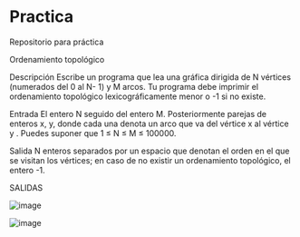 # Practica
Repositorio para práctica

Ordenamiento topológico

Descripción
Escribe un programa que lea una gráfica dirigida de N vértices (numerados del 0 al N- 1) y M arcos. Tu programa debe imprimir el ordenamiento topológico lexicográficamente menor o -1 si no existe.

Entrada
El entero N seguido del entero M. Posteriormente parejas de enteros x, y, donde cada una denota un arco que va del vértice x al vértice y . Puedes suponer que 1 ≤ N ≤ M ≤ 100000.

Salida
N enteros separados por un espacio que denotan el orden en el que se visitan los vértices; en caso de no existir un ordenamiento topológico, el entero -1.

SALIDAS

![image](https://github.com/GabrielaAZG/Practica/assets/147361660/1a599c61-13ce-4593-8bbd-f0001bdc4900)

![image](https://github.com/GabrielaAZG/Practica/assets/147361660/14416f26-93f0-461a-a96e-0b093811cbc3)
